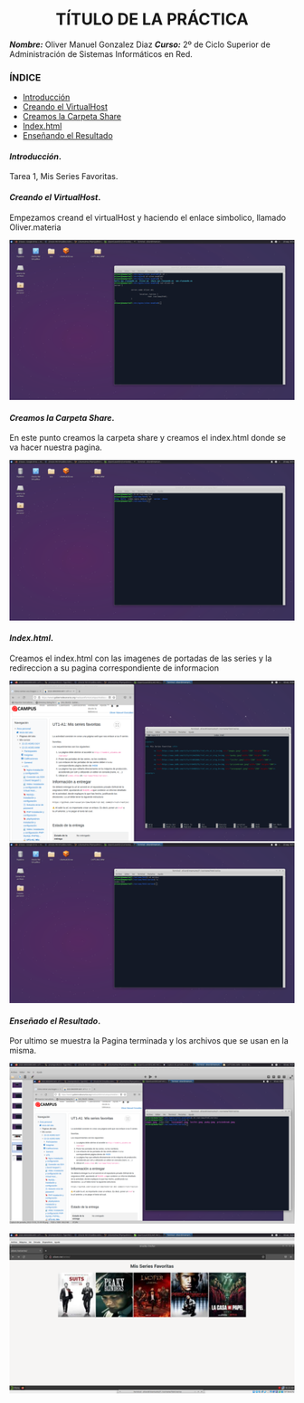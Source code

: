 <center>

# TÍTULO DE LA PRÁCTICA


</center>

***Nombre:*** Oliver Manuel Gonzalez Diaz
***Curso:*** 2º de Ciclo Superior de Administración de Sistemas Informáticos en Red.

### ÍNDICE

+ [Introducción](#id1)
+ [Creando el VirtualHost](#id2)
+ [Creamos la Carpeta Share](#id3)
+ [Index.html](#id4)
+ [Enseñando el Resultado](#id5)


#### ***Introducción***. <a name="id1"></a>

Tarea 1, Mis Series Favoritas.

#### ***Creando el VirtualHost***. <a name="id2"></a>

Empezamos creand el virtualHost y haciendo el enlace simbolico, llamado Oliver.materia

![Imagen del VirtualHost Creado](./images/3.png)

#### ***Creamos la Carpeta Share***. <a name="id3"></a>

En este punto creamos la carpeta share y creamos el index.html donde se va hacer nuestra pagina.

![](./images/5.png)

#### ***Index.html***. <a name="id4"></a>

Creamos el index.html con las imagenes de portadas de las series y la redireccion a su pagina correspondiente de informacion

![Imagen de el index.html](./images/8.png)
![Imagen de el index.html creado](./images/6.png)

#### ***Enseñado el Resultado***. <a name="id5"></a>

Por ultimo se muestra la Pagina terminada y los archivos que se usan en la misma.

![Imagen de los archivos utilizados](./images/10.png)

![Imagen de la Pagina Terminada](./images/7.png)